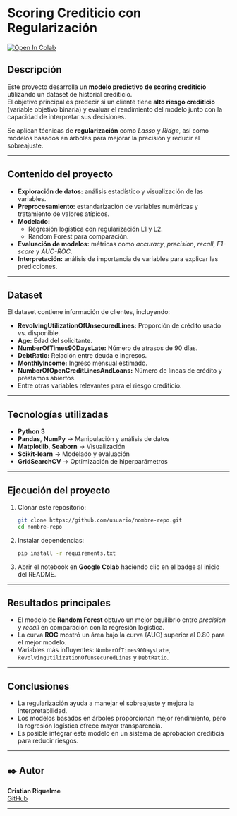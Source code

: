 #  Scoring Crediticio con Regularización

[![Open In Colab](https://colab.research.google.com/assets/colab-badge.svg)](https://colab.research.google.com/github/tu-usuario/tu-repositorio/blob/main/M5Final_CristianRiquelme.ipynb)

## Descripción
Este proyecto desarrolla un **modelo predictivo de scoring crediticio** utilizando un dataset de historial crediticio.  
El objetivo principal es predecir si un cliente tiene **alto riesgo crediticio** (variable objetivo binaria) y evaluar el rendimiento del modelo junto con la capacidad de interpretar sus decisiones.

Se aplican técnicas de **regularización** como *Lasso* y *Ridge*, así como modelos basados en árboles para mejorar la precisión y reducir el sobreajuste.

---

## Contenido del proyecto
- **Exploración de datos:** análisis estadístico y visualización de las variables.
- **Preprocesamiento:** estandarización de variables numéricas y tratamiento de valores atípicos.
- **Modelado:**
  - Regresión logística con regularización L1 y L2.
  - Random Forest para comparación.
- **Evaluación de modelos:** métricas como *accuracy*, *precision*, *recall*, *F1-score* y *AUC-ROC*.
- **Interpretación:** análisis de importancia de variables para explicar las predicciones.

---

## Dataset
El dataset contiene información de clientes, incluyendo:
- **RevolvingUtilizationOfUnsecuredLines:** Proporción de crédito usado vs. disponible.
- **Age:** Edad del solicitante.
- **NumberOfTimes90DaysLate:** Número de atrasos de 90 días.
- **DebtRatio:** Relación entre deuda e ingresos.
- **MonthlyIncome:** Ingreso mensual estimado.
- **NumberOfOpenCreditLinesAndLoans:** Número de líneas de crédito y préstamos abiertos.
- Entre otras variables relevantes para el riesgo crediticio.

---

##  Tecnologías utilizadas
- **Python 3**
- **Pandas**, **NumPy** → Manipulación y análisis de datos
- **Matplotlib**, **Seaborn** → Visualización
- **Scikit-learn** → Modelado y evaluación
- **GridSearchCV** → Optimización de hiperparámetros

---

## Ejecución del proyecto
1. Clonar este repositorio:
   ```bash
   git clone https://github.com/usuario/nombre-repo.git
   cd nombre-repo
   ```
2. Instalar dependencias:
   ```bash
   pip install -r requirements.txt
   ```
3. Abrir el notebook en **Google Colab** haciendo clic en el badge al inicio del README.

---

## Resultados principales
- El modelo de **Random Forest** obtuvo un mejor equilibrio entre *precision* y *recall* en comparación con la regresión logística.
- La curva **ROC** mostró un área bajo la curva (AUC) superior al 0.80 para el mejor modelo.
- Variables más influyentes: `NumberOfTimes90DaysLate`, `RevolvingUtilizationOfUnsecuredLines` y `DebtRatio`.

---

## Conclusiones
- La regularización ayuda a manejar el sobreajuste y mejora la interpretabilidad.
- Los modelos basados en árboles proporcionan mejor rendimiento, pero la regresión logística ofrece mayor transparencia.
- Es posible integrar este modelo en un sistema de aprobación crediticia para reducir riesgos.

---

## ✒️ Autor
**Cristian Riquelme**  
[GitHub](https://github.com/CristianRiquelmeF)

---

